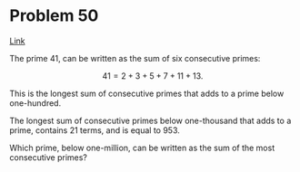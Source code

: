 # Problem 50

[Link](https://projecteuler.net/problem=50)

The prime $41$, can be written as the sum of six consecutive primes:

$$41 = 2 + 3 + 5 + 7 + 11 + 13.$$

This is the longest sum of consecutive primes that adds to a prime below one-hundred.

The longest sum of consecutive primes below one-thousand that adds to a prime, contains $21$ terms, and is equal to $953$.

Which prime, below one-million, can be written as the sum of the most consecutive primes?